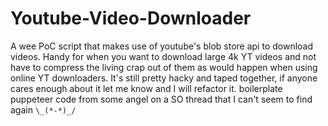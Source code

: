 # Youtube-Video-Downloader
A wee PoC script that makes use of youtube's blob store api to download videos. Handy for when you want to download large 4k YT videos and not have to compress the living crap out of them as would happen when using online YT downloaders.
It's still pretty hacky and taped together, if anyone cares enough about it let me know and I will refactor it.
boilerplate puppeteer code from some angel on a SO thread that I can't seem to find again `\_(*-*)_/`
